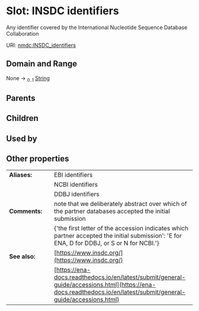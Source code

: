 
# Slot: INSDC identifiers


Any identifier covered by the International Nucleotide Sequence Database Collaboration

URI: [nmdc:INSDC_identifiers](https://microbiomedata/meta/INSDC_identifiers)


## Domain and Range

None &#8594;  <sub>0..1</sub> [String](types/String.md)

## Parents


## Children


## Used by


## Other properties

|  |  |  |
| --- | --- | --- |
| **Aliases:** | | EBI identifiers |
|  | | NCBI identifiers |
|  | | DDBJ identifiers |
| **Comments:** | | note that we deliberately abstract over which of the partner databases accepted the initial submission |
|  | | {'the first letter of the accession indicates which partner accepted the initial submission': 'E for ENA, D for DDBJ, or S or N for NCBI.'} |
| **See also:** | | [https://www.insdc.org/](https://www.insdc.org/) |
|  | | [https://ena-docs.readthedocs.io/en/latest/submit/general-guide/accessions.html](https://ena-docs.readthedocs.io/en/latest/submit/general-guide/accessions.html) |

